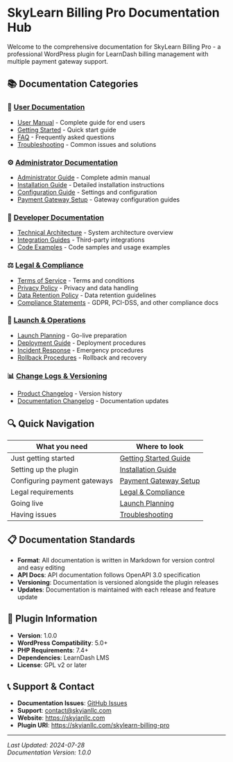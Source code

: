 # SkyLearn Billing Pro Documentation Hub

Welcome to the comprehensive documentation for SkyLearn Billing Pro - a professional WordPress plugin for LearnDash billing management with multiple payment gateway support.

## 📚 Documentation Categories

### 🎯 [User Documentation](./user/)
- [User Manual](./user/user-manual.md) - Complete guide for end users
- [Getting Started](./user/getting-started.md) - Quick start guide
- [FAQ](./user/faq.md) - Frequently asked questions
- [Troubleshooting](./user/troubleshooting.md) - Common issues and solutions

### ⚙️ [Administrator Documentation](./admin/)
- [Administrator Guide](./admin/admin-guide.md) - Complete admin manual
- [Installation Guide](./admin/installation.md) - Detailed installation instructions
- [Configuration Guide](./admin/configuration.md) - Settings and configuration
- [Payment Gateway Setup](./admin/payment-gateways.md) - Gateway configuration guides

### 🔧 [Developer Documentation](./developer/)
- [Technical Architecture](./developer/architecture.md) - System architecture overview
- [Integration Guides](./developer/integrations/) - Third-party integrations
- [Code Examples](./developer/examples/) - Code samples and usage examples

### ⚖️ [Legal & Compliance](./legal/)
- [Terms of Service](./legal/terms-of-service.md) - Terms and conditions
- [Privacy Policy](./legal/privacy-policy.md) - Privacy and data handling
- [Data Retention Policy](./legal/data-retention.md) - Data retention guidelines
- [Compliance Statements](./legal/compliance/) - GDPR, PCI-DSS, and other compliance docs

### 🚀 [Launch & Operations](./operations/)
- [Launch Planning](./operations/launch-planning.md) - Go-live preparation
- [Deployment Guide](./operations/deployment.md) - Deployment procedures
- [Incident Response](./operations/incident-response.md) - Emergency procedures
- [Rollback Procedures](./operations/rollback.md) - Rollback and recovery

### 📊 [Change Logs & Versioning](./changelog/)
- [Product Changelog](./changelog/CHANGELOG.md) - Version history
- [Documentation Changelog](./changelog/docs-changelog.md) - Documentation updates

## 🔍 Quick Navigation

| What you need | Where to look |
|---------------|---------------|
| Just getting started | [Getting Started Guide](./user/getting-started.md) |
| Setting up the plugin | [Installation Guide](./admin/installation.md) |
| Configuring payment gateways | [Payment Gateway Setup](./admin/payment-gateways.md) |
| Legal requirements | [Legal & Compliance](./legal/) |
| Going live | [Launch Planning](./operations/launch-planning.md) |
| Having issues | [Troubleshooting](./user/troubleshooting.md) |

## 📋 Documentation Standards

- **Format**: All documentation is written in Markdown for version control and easy editing
- **API Docs**: API documentation follows OpenAPI 3.0 specification
- **Versioning**: Documentation is versioned alongside the plugin releases
- **Updates**: Documentation is maintained with each release and feature update

## 🎯 Plugin Information

- **Version**: 1.0.0
- **WordPress Compatibility**: 5.0+
- **PHP Requirements**: 7.4+
- **Dependencies**: LearnDash LMS
- **License**: GPL v2 or later

## 📞 Support & Contact

- **Documentation Issues**: [GitHub Issues](https://github.com/Faiver55/skylearn-billing-pro/issues)
- **Support**: contact@skyianllc.com
- **Website**: https://skyianllc.com
- **Plugin URI**: https://skyianllc.com/skylearn-billing-pro

---

*Last Updated: 2024-07-28*  
*Documentation Version: 1.0.0*